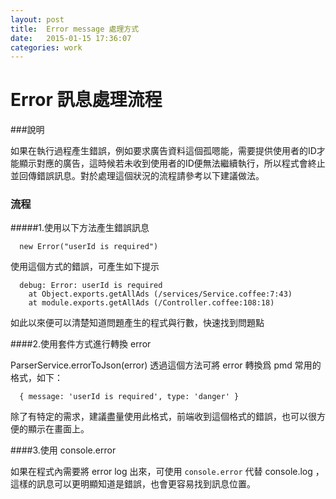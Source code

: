 ```yaml
---
layout: post
title:  Error message 處理方式
date:   2015-01-15 17:36:07
categories: work
---
```


# Error 訊息處理流程

###說明

如果在執行過程產生錯誤，例如要求廣告資料這個孤嗯能，需要提供使用者的ID才能顯示對應的廣告，這時候若未收到使用者的ID便無法繼續執行，所以程式會終止並回傳錯誤訊息。對於處理這個狀況的流程請參考以下建議做法。


### 流程

#####1.使用以下方法產生錯誤訊息

```
  new Error("userId is required")
```

使用這個方式的錯誤，可產生如下提示

```
  debug: Error: userId is required
    at Object.exports.getAllAds (/services/Service.coffee:7:43)
    at module.exports.getAllAds (/Controller.coffee:108:18)
```

如此以來便可以清楚知道問題產生的程式與行數，快速找到問題點

####2.使用套件方式進行轉換 error

  ParserService.errorToJson(error)
透過這個方法可將 error 轉換爲 pmd 常用的格式，如下：

```
  { message: 'userId is required', type: 'danger' }
```

除了有特定的需求，建議盡量使用此格式，前端收到這個格式的錯誤，也可以很方便的顯示在畫面上。

####3.使用 console.error

如果在程式內需要將 error log 出來，可使用 `console.error` 代替 console.log ，這樣的訊息可以更明顯知道是錯誤，也會更容易找到訊息位置。
